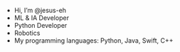 - Hi, I’m @jesus-eh
- ML & IA Developer
- Python Developer 
- Robotics
- My programming languages: Python, Java, Swift, C++

<!---
jesus-eh/jesus-eh is a ✨ special ✨ repository because its `README.md` (this file) appears on your GitHub profile.
You can click the Preview link to take a look at your changes.
--->
